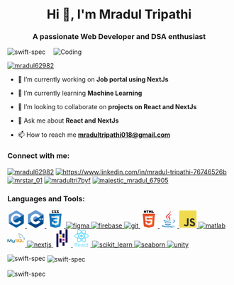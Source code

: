 
<h1 align="center">Hi 👋, I'm Mradul Tripathi</h1>
<h3 align="center">A passionate Web Developer and DSA enthusiast</h3>
<img align="right" alt="Coding" width="400" src="https://i.pinimg.com/564x/48/1c/8d/481c8d707f873e683331a9ea9a88a496.jpg">

<p align="left"> <img src="https://komarev.com/ghpvc/?username=swift-spec&label=Profile%20views&color=0e75b6&style=flat" alt="swift-spec" /> </p>

<p align="left"> <a href="https://twitter.com/mradul62982" target="blank"><img src="https://img.shields.io/twitter/follow/mradul62982?logo=twitter&style=for-the-badge" alt="mradul62982" /></a> </p>

- 🔭 I’m currently working on **Job portal using NextJs**

- 🌱 I’m currently learning **Machine Learning**

- 👯 I’m looking to collaborate on **projects on React and NextJs**

- 💬 Ask me about **React and NextJs**

- 📫 How to reach me **mradultripathi018@gmail.com**

<h3 align="left">Connect with me:</h3>
<p align="left">
<a href="https://twitter.com/mradul62982" target="blank"><img align="center" src="https://raw.githubusercontent.com/rahuldkjain/github-profile-readme-generator/master/src/images/icons/Social/twitter.svg" alt="mradul62982" height="30" width="40" /></a>
<a href="https://linkedin.com/in/https://www.linkedin.com/in/mradul-tripathi-76746526b" target="blank"><img align="center" src="https://raw.githubusercontent.com/rahuldkjain/github-profile-readme-generator/master/src/images/icons/Social/linked-in-alt.svg" alt="https://www.linkedin.com/in/mradul-tripathi-76746526b" height="30" width="40" /></a>
<a href="https://www.leetcode.com/mrstar_01" target="blank"><img align="center" src="https://raw.githubusercontent.com/rahuldkjain/github-profile-readme-generator/master/src/images/icons/Social/leet-code.svg" alt="mrstar_01" height="30" width="40" /></a>
<a href="https://auth.geeksforgeeks.org/user/mradultri7byf" target="blank"><img align="center" src="https://raw.githubusercontent.com/rahuldkjain/github-profile-readme-generator/master/src/images/icons/Social/geeks-for-geeks.svg" alt="mradultri7byf" height="30" width="40" /></a>
<a href="https://discord.gg/majestic_mradul_67905" target="blank"><img align="center" src="https://raw.githubusercontent.com/rahuldkjain/github-profile-readme-generator/master/src/images/icons/Social/discord.svg" alt="majestic_mradul_67905" height="30" width="40" /></a>
</p>

<h3 align="left">Languages and Tools:</h3>
<p align="left"> <a href="https://www.cprogramming.com/" target="_blank" rel="noreferrer"> <img src="https://raw.githubusercontent.com/devicons/devicon/master/icons/c/c-original.svg" alt="c" width="40" height="40"/> </a> <a href="https://www.w3schools.com/cpp/" target="_blank" rel="noreferrer"> <img src="https://raw.githubusercontent.com/devicons/devicon/master/icons/cplusplus/cplusplus-original.svg" alt="cplusplus" width="40" height="40"/> </a> <a href="https://www.w3schools.com/css/" target="_blank" rel="noreferrer"> <img src="https://raw.githubusercontent.com/devicons/devicon/master/icons/css3/css3-original-wordmark.svg" alt="css3" width="40" height="40"/> </a> <a href="https://www.figma.com/" target="_blank" rel="noreferrer"> <img src="https://www.vectorlogo.zone/logos/figma/figma-icon.svg" alt="figma" width="40" height="40"/> </a> <a href="https://firebase.google.com/" target="_blank" rel="noreferrer"> <img src="https://www.vectorlogo.zone/logos/firebase/firebase-icon.svg" alt="firebase" width="40" height="40"/> </a> <a href="https://git-scm.com/" target="_blank" rel="noreferrer"> <img src="https://www.vectorlogo.zone/logos/git-scm/git-scm-icon.svg" alt="git" width="40" height="40"/> </a> <a href="https://www.w3.org/html/" target="_blank" rel="noreferrer"> <img src="https://raw.githubusercontent.com/devicons/devicon/master/icons/html5/html5-original-wordmark.svg" alt="html5" width="40" height="40"/> </a> <a href="https://www.java.com" target="_blank" rel="noreferrer"> <img src="https://raw.githubusercontent.com/devicons/devicon/master/icons/java/java-original.svg" alt="java" width="40" height="40"/> </a> <a href="https://developer.mozilla.org/en-US/docs/Web/JavaScript" target="_blank" rel="noreferrer"> <img src="https://raw.githubusercontent.com/devicons/devicon/master/icons/javascript/javascript-original.svg" alt="javascript" width="40" height="40"/> </a> <a href="https://www.mathworks.com/" target="_blank" rel="noreferrer"> <img src="https://upload.wikimedia.org/wikipedia/commons/2/21/Matlab_Logo.png" alt="matlab" width="40" height="40"/> </a> <a href="https://www.mysql.com/" target="_blank" rel="noreferrer"> <img src="https://raw.githubusercontent.com/devicons/devicon/master/icons/mysql/mysql-original-wordmark.svg" alt="mysql" width="40" height="40"/> </a> <a href="https://nextjs.org/" target="_blank" rel="noreferrer"> <img src="https://cdn.worldvectorlogo.com/logos/nextjs-2.svg" alt="nextjs" width="40" height="40"/> </a> <a href="https://pandas.pydata.org/" target="_blank" rel="noreferrer"> <img src="https://raw.githubusercontent.com/devicons/devicon/2ae2a900d2f041da66e950e4d48052658d850630/icons/pandas/pandas-original.svg" alt="pandas" width="40" height="40"/> </a> <a href="https://reactjs.org/" target="_blank" rel="noreferrer"> <img src="https://raw.githubusercontent.com/devicons/devicon/master/icons/react/react-original-wordmark.svg" alt="react" width="40" height="40"/> </a> <a href="https://scikit-learn.org/" target="_blank" rel="noreferrer"> <img src="https://upload.wikimedia.org/wikipedia/commons/0/05/Scikit_learn_logo_small.svg" alt="scikit_learn" width="40" height="40"/> </a> <a href="https://seaborn.pydata.org/" target="_blank" rel="noreferrer"> <img src="https://seaborn.pydata.org/_images/logo-mark-lightbg.svg" alt="seaborn" width="40" height="40"/> </a> <a href="https://unity.com/" target="_blank" rel="noreferrer"> <img src="https://www.vectorlogo.zone/logos/unity3d/unity3d-icon.svg" alt="unity" width="40" height="40"/> </a> </p>

<p><img align="left" src="https://github-readme-stats.vercel.app/api/top-langs?username=swift-spec&show_icons=true&locale=en&layout=compact" alt="swift-spec" /></p>

<p>&nbsp;<img align="center" src="https://github-readme-stats.vercel.app/api?username=swift-spec&show_icons=true&locale=en" alt="swift-spec" /></p>

<p><img align="center" src="https://github-readme-streak-stats.herokuapp.com/?user=swift-spec&" alt="swift-spec" /></p>
